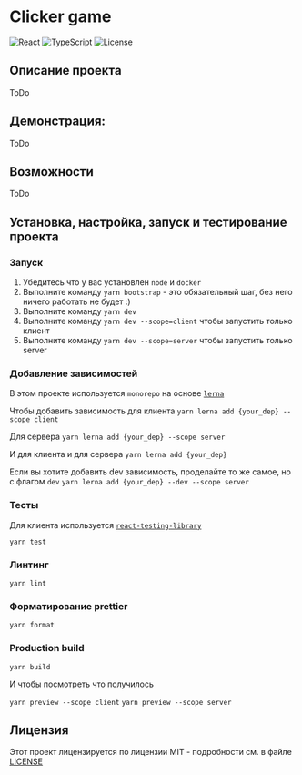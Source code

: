 # Clicker game

![React](https://img.shields.io/badge/React-18.3.1-blue)
![TypeScript](https://img.shields.io/badge/TypeScript-4.8.2-blue)
![License](https://img.shields.io/badge/License-MIT-green)

## Описание проекта

ToDo

## Демонcтрация:

ToDo

## Возможности

ToDo

## Установка, настройка, запуск и тестирование проекта

### Запуск

1. Убедитесь что у вас установлен `node` и `docker`
2. Выполните команду `yarn bootstrap` - это обязательный шаг, без него ничего работать не будет :)
3. Выполните команду `yarn dev`
4. Выполните команду `yarn dev --scope=client` чтобы запустить только клиент
5. Выполните команду `yarn dev --scope=server` чтобы запустить только server

### Добавление зависимостей

В этом проекте используется `monorepo` на основе [`lerna`](https://github.com/lerna/lerna)

Чтобы добавить зависимость для клиента
`yarn lerna add {your_dep} --scope client`

Для сервера
`yarn lerna add {your_dep} --scope server`

И для клиента и для сервера
`yarn lerna add {your_dep}`

Если вы хотите добавить dev зависимость, проделайте то же самое, но с флагом `dev`
`yarn lerna add {your_dep} --dev --scope server`

### Тесты

Для клиента используется [`react-testing-library`](https://testing-library.com/docs/react-testing-library/intro/)

`yarn test`

### Линтинг

`yarn lint`

### Форматирование prettier

`yarn format`

### Production build

`yarn build`

И чтобы посмотреть что получилось

`yarn preview --scope client`
`yarn preview --scope server`

## Лицензия

Этот проект лицензируется по лицензии MIT - подробности см. в файле [LICENSE](./LICENSE.md)
